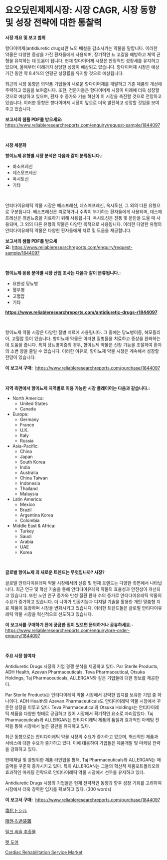 <p><h1>요오딨린제제시장: 시장 CAGR, 시장 동향 및 성장 전략에 대한 통찰력</h1></p><p><strong>시장 개요 및 보고 범위</strong></p>
<p><p>항다이머제(antidiuretic drugs)란 뇨의 배설을 감소시키는 약물을 말합니다. 이러한 약물은 다양한 증상을 가진 환자들에게 사용되며, 장기적인 뇨 고갈을 예방하고 체액 균형을 유지하는 데 도움이 됩니다. 현재 항다이머제 시장은 안정적인 성장세를 유지하고 있으며, 올해부터 미래까지 상당한 성장이 예상되고 있습니다. 항다이머제 시장은 예상 기간 동안 약 8.4%의 연평균 성장률을 유지할 것으로 예상됩니다.</p><p>최근의 시장 동향은 의약품 기업들이 새로운 항다이머제를 개발하고 기존 제품의 개선에 주력하고 있음을 보여줍니다. 또한, 전문가들은 항다이머제 시장이 미래에 더욱 성장할 것으로 예상하고 있으며, 환자 수 증가와 기술 혁신이 이 시장을 촉진할 것으로 전망하고 있습니다. 이러한 동향은 항다이머제 시장이 앞으로 더욱 발전하고 성장할 것임을 보여주고 있습니다.</p></p>
<p><strong>보고서의 샘플 PDF를 받으세요:</strong> <a href="https://www.reliableresearchreports.com/enquiry/request-sample/1844097">https://www.reliableresearchreports.com/enquiry/request-sample/1844097</a></p>
<p>&nbsp;</p>
<p><strong>시장 세분화</strong></p>
<p><strong>항이뇨제 유형별 시장 분석은 다음과 같이 분류됩니다.:</strong></p>
<p><ul><li>바소프레신</li><li>데스모프레신</li><li>옥시토신</li><li>기타</li></ul></p>
<p>&nbsp;</p>
<p><p>안티다이유레틱 약물 시장은 베소프레신, 데스메프레신, 옥시토신, 그 외의 다른 유형으로 구분됩니다. 베소프레신은 피로하거나 수족이 부기하는 환자들에게 사용되며, 데스메프레신은 최빈뇨증을 치료하기 위해 사용됩니다. 옥시토신은 진통 및 분만을 도울 때 사용되며, 그 외의 다른 유형의 약물은 다양한 목적으로 사용됩니다. 이러한 다양한 유형의 안티다이유레틱 약물은 다양한 환자들에게 치료 및 도움을 제공합니다.</p></p>
<p><strong>보고서의 샘플 PDF를 받으세요:</strong>&nbsp;<a href="https://www.reliableresearchreports.com/enquiry/request-sample/1844097">https://www.reliableresearchreports.com/enquiry/request-sample/1844097</a></p>
<p>&nbsp;</p>
<p><strong> 항이뇨제 응용 분야별 시장 산업 조사는 다음과 같이 분류됩니다.:</strong></p>
<p><ul><li>요한성 당뇨병</li><li>혈우병</li><li>고혈압</li><li>기타</li></ul></p>
<p><strong><a href="https://www.reliableresearchreports.com/antidiuretic-drugs-r1844097">https://www.reliableresearchreports.com/antidiuretic-drugs-r1844097</a></strong></p>
<p>&nbsp;</p>
<p><p>항이뇨제 약물 시장은 다양한 질병 치료에 사용됩니다. 그 중에는 당뇨병이증, 헤모필리아, 고혈압 등이 있습니다. 항이뇨제 약물은 이러한 질병들을 치료하고 증상을 완화하는 데 도움을 줍니다. 특히 당뇨병이증의 경우, 항이뇨제 약물은 신장 기능을 조절하여 환자의 소변 양을 줄일 수 있습니다. 이러한 이유로, 항이뇨제 약물 시장은 계속해서 성장할 전망이 있습니다.</p></p>
<p><strong>이 보고서 구매:</strong>&nbsp; <a href="https://www.reliableresearchreports.com/purchase/1844097">https://www.reliableresearchreports.com/purchase/1844097</a></p>
<p>&nbsp;</p>
<p><strong>지역 측면에서 항이뇨제 지역별로 이용 가능한 시장 플레이어는 다음과 같습니다.:</strong></p>
<p><ul>
    <li>
        North America:
        <ul>
            <li>United States</li>
            <li>Canada</li>
        </ul>
    </li>
    <li>
        Europe:
        <ul>
            <li>Germany</li>
            <li>France</li>
            <li>U.K.</li>
            <li>Italy</li>
            <li>Russia</li>
        </ul>
    </li>
    <li>
        Asia-Pacific:
        <ul>
            <li>China</li>
            <li>Japan</li>
            <li>South Korea</li>
            <li>India</li>
            <li>Australia</li>
            <li>China Taiwan</li>
            <li>Indonesia</li>
            <li>Thailand</li>
            <li>Malaysia</li>
        </ul>
    </li>
    <li>
        Latin America:
        <ul>
            <li>Mexico</li>
            <li>Brazil</li>
            <li>Argentina Korea</li>
            <li>Colombia</li>
        </ul>
    </li>
    <li>
        Middle East & Africa:
        <ul>
            <li>Turkey</li>
            <li>Saudi</li>
            <li>Arabia</li>
            <li>UAE</li>
            <li>Korea</li>
        </ul>
    </li>
    </ul></p>
<p>&nbsp;</p>
<p><strong>글로벌 항이뇨제 의 새로운 트렌드는 무엇입니까? 시장?</strong></p>
<p><p>글로벌 안티다이유레틱 약물 시장에서의 신흥 및 현재 트렌드는 다양한 측면에서 나타납니다. 최근 연구 및 혁신 기술을 통해 안티다이유레틱 약물의 효율성과 안전성이 개선되고 있습니다. 또한 노인 인구 증가와 만성 질환 환자 수의 증가로 안티다이유레틱 약물의 수요가 증가하고 있습니다. 더 나아가 인공지능과 디지털 기술을 활용한 개인 맞춤형 치료 제품이 등장하며 시장을 변화시키고 있습니다. 이러한 트렌드들은 글로벌 안티다이유레틱 약물 시장을 혁신적으로 선도하고 있습니다.</p></p>
<p><strong>이 보고서를 구매하기 전에 궁금한 점이 있으면 문의하거나 공유하세요.</strong>- <a href="https://www.reliableresearchreports.com/enquiry/pre-order-enquiry/1844097">https://www.reliableresearchreports.com/enquiry/pre-order-enquiry/1844097</a></p>
<p>&nbsp;</p>
<p><strong>주요 시장 참여자</strong></p>
<p><p>Antidiuretic Drugs 시장의 기업 경쟁 분석을 제공하고 있다. Par Sterile Products, ADH Health, Azevan Pharmaceuticals, Teva Pharmaceutical, Otsuka Holdings, Taj Pharmaceuticals, ALLERGAN와 같은 기업들에 대한 정보를 제공한다.</p><p>Par Sterile Products는 안티다이레틱 약물 시장에서 강력한 입지를 보유한 기업 중 하나이다. ADH Health와 Azevan Pharmaceuticals도 안티다이레틱 약물 시장에서 꾸준한 성장을 이루고 있다. Teva Pharmaceutical과 Otsuka Holdings는 안티다이레틱 제품을 다양한 형태로 공급하고 있어 시장에서 획기적인 요소로 자리잡았다. Taj Pharmaceuticals와 ALLERGAN는 안티다이레틱 제품의 품질과 효과적인 마케팅 전략을 통해 시장에서 높은 평판을 유지하고 있다.</p><p>최근 동향으로는 안티다이레틱 약물 시장의 수요가 증가하고 있으며, 혁신적인 제품과 서비스에 대한 수요가 증가하고 있다. 이에 대응하여 기업들은 제품개발 및 마케팅 전략을 강화하고 있다.</p><p>판매채널 및 광범위한 제품 라인업을 통해, Taj Pharmaceuticals와 ALLERGAN는 매출액을 꾸준히 증가시키고 있다. 특히 ALLERGAN는 그들의 혁신적 제품포트폴리오와 효과적인 마케팅 전략으로 안티다이레틱 약물 시장에서 선두를 유지하고 있다.</p><p>Antidiuretic Drugs 시장의 기업들은 현재 전략적인 동향과 향후 성장 기회를 고려하여 시장에서 더욱 강력한 입지를 확보하고 있다. (300 words)</p></p>
<p><strong>이 보고서 구매:</strong>&nbsp;&nbsp;<a href="https://www.reliableresearchreports.com/purchase/1844097">https://www.reliableresearchreports.com/purchase/1844097</a></p>
<p><p><a href="https://medium.com/@nairn_boy/%E3%83%88%E3%82%B7%E3%83%AB%E3%82%AF%E3%83%AD%E3%83%AA%E3%83%89%E5%B8%82%E5%A0%B4%E3%81%AF-%E5%B8%82%E5%A0%B4%E3%82%B7%E3%82%A7%E3%82%A2-%E3%82%B5%E3%82%A4%E3%82%BA-2031%E5%B9%B4%E3%81%BE%E3%81%A7%E3%81%AE%E4%BA%88%E6%B8%AC%E3%81%AB%E7%84%A6%E7%82%B9%E3%82%92%E5%BD%93%E3%81%A6%E3%81%A6%E3%81%84%E3%81%BE%E3%81%99-b7ec9e723939">塩化トシル</a></p><p><a href="https://medium.com/@myronobertrtys5475654/%E8%B6%85%E9%81%A0%E5%BF%83%E6%BF%BE%E9%81%8E%E8%A3%85%E7%BD%AE%E5%B8%82%E5%A0%B4%E8%AA%BF%E6%9F%BB%E3%83%AC%E3%83%9D%E3%83%BC%E3%83%88-%E3%81%9D%E3%81%AE%E6%AD%B4%E5%8F%B2%E5%8F%8A%E3%81%B32031%E5%B9%B4%E3%81%8B%E3%82%892024%E5%B9%B4%E3%81%BE%E3%81%A7%E3%81%AE%E4%BA%88%E6%B8%AC-56121adf5db6">限外ろ過装置</a></p><p><a href="https://medium.com/@duculucescu2022/%EB%B0%80%ED%81%AC-thistle-%EC%B6%94%EC%B6%9C%EB%AC%BC-%EC%8B%9C%EC%9E%A5-%EC%A7%80%ED%91%9C-%ED%95%B4%EC%84%9D-%EC%8B%9C%EC%9E%A5-%EC%A0%90%EC%9C%A0%EC%9C%A8-%ED%8A%B8%EB%A0%8C%EB%93%9C-%EB%B0%8F-%EC%84%B1%EC%9E%A5-%ED%8C%A8%ED%84%B4-b4b51c323a67">밀크 씨슬 추출물</a></p><p><a href="https://medium.com/@costelcaramitru2022/%ED%8E%AB-%EB%8F%84%EC%96%B4-%EC%8B%9C%EC%9E%A5-%ED%81%AC%EA%B8%B0-%EC%8B%9C%EC%9E%A5-%EC%A0%84%EB%A7%9D-%EB%B0%8F-%EC%8B%9C%EC%9E%A5-%EC%98%88%EC%B8%A1-2024%EB%85%84%EB%B6%80%ED%84%B0-2031%EB%85%84-82c572b9d7e4">펫 도어</a></p><p><a href="https://github.com/ChiragRP21/Market-Research-Report-List-4/blob/main/cardiac-rehabilitation-service-market.md">Cardiac Rehabilitation Service Market</a></p></p>